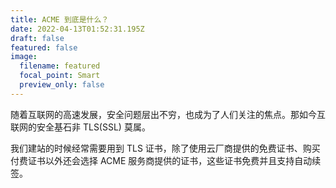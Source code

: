 ```yaml
---
title: ACME 到底是什么？
date: 2022-04-13T01:52:31.195Z
draft: false
featured: false
image:
  filename: featured
  focal_point: Smart
  preview_only: false
---
```

随着互联网的高速发展，安全问题层出不穷，也成为了人们关注的焦点。那如今互联网的安全基石非 TLS(SSL) 莫属。

我们建站的时候经常需要用到 TLS 证书，除了使用云厂商提供的免费证书、购买付费证书以外还会选择 ACME 服务商提供的证书，这些证书免费并且支持自动续签。